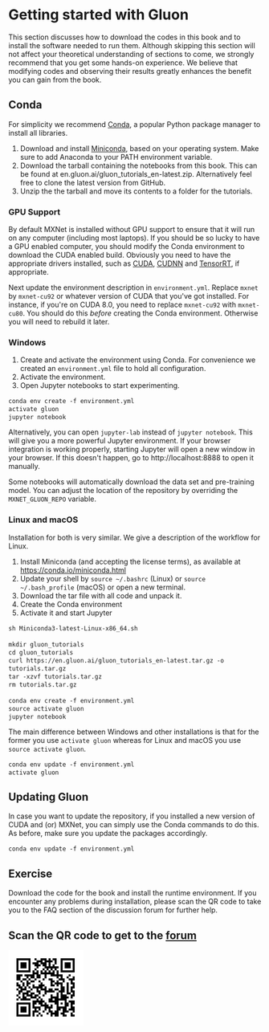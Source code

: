 # Getting started with Gluon

This section discusses how to download the codes in this book and to install the software needed to run them. Although skipping this section will not affect your theoretical understanding of sections to come, we strongly recommend that you get some hands-on experience. We believe that  modifying codes and observing their results greatly enhances the benefit you can gain from the book.

## Conda

For simplicity we recommend [Conda](https://conda.io), a popular Python package manager to install all libraries. 

1. Download and install [Miniconda](https://conda.io/miniconda.html), based on your operating system. Make sure to add Anaconda to your PATH environment variable.
1. Download the tarball containing the notebooks from this book. This can be found at en.gluon.ai/gluon_tutorials_en-latest.zip. Alternatively feel free to clone the latest version from GitHub.
1. Unzip the the tarball and move its contents to a folder for the tutorials.

### GPU Support

By default MXNet is installed without GPU support to ensure that it will run on any computer (including most laptops). If you should be so lucky to have a GPU enabled computer, you should modify the Conda environment to download the CUDA enabled build. Obviously you need to have the appropriate drivers installed, such as [CUDA](https://developer.nvidia.com/cuda-downloads), [CUDNN](https://developer.nvidia.com/cudnn) and [TensorRT](https://developer.nvidia.com/tensorrt), if appropriate. 

Next update the environment description in `environment.yml`. Replace `mxnet` by `mxnet-cu92` or whatever version of CUDA that you've got installed. For instance, if you're on CUDA 8.0, you need to replace `mxnet-cu92` with `mxnet-cu80`. You should do this *before* creating the Conda environment. Otherwise you will need to rebuild it later. 


### Windows

1. Create and activate the environment using Conda. For convenience we created an `environment.yml` file to hold all configuration.
1. Activate the environment.
1. Open Jupyter notebooks to start experimenting.

```{.python .input}
conda env create -f environment.yml
activate gluon
jupyter notebook
```

Alternatively, you can open `jupyter-lab` instead of `jupyter notebook`. This will give you a more powerful Jupyter environment.
If your browser integration is working properly, starting Jupyter will open a new window in your browser. If this doesn't happen, go to http://localhost:8888 to open it manually.

Some notebooks will automatically download the data set and pre-training model. You can adjust the location of the repository by overriding the `MXNET_GLUON_REPO` variable.

### Linux and macOS

Installation for both is very similar. We give a description of the workflow for Linux. 

1. Install Miniconda (and accepting the license terms), as available at https://conda.io/miniconda.html
1. Update your shell by `source ~/.bashrc` (Linux) or `source ~/.bash_profile` (macOS) or open a new terminal. 
1. Download the tar file with all code and unpack it. 
1. Create the Conda environment
1. Activate it and start Jupyter

```{.python .input}
sh Miniconda3-latest-Linux-x86_64.sh

mkdir gluon_tutorials
cd gluon_tutorials
curl https://en.gluon.ai/gluon_tutorials_en-latest.tar.gz -o tutorials.tar.gz
tar -xzvf tutorials.tar.gz
rm tutorials.tar.gz

conda env create -f environment.yml
source activate gluon
jupyter notebook
```

The main difference between Windows and other installations is that for the former you use `activate gluon` whereas for Linux and macOS you use `source activate gluon`.

```{.python .input}
conda env update -f environment.yml
activate gluon
```

## Updating Gluon

In case you want to update the repository, if you installed a new version of CUDA and (or) MXNet, you can simply use the Conda commands to do this. As before, make sure you update the packages accordingly.

```{.python .input}
conda env update -f environment.yml
```

## Exercise

Download the code for the book and install the runtime environment. If you encounter any problems during installation, please scan the QR code to take you to the FAQ section of the discussion forum for further help.

## Scan the QR code to get to the [forum](https://discuss.gluon.ai/t/topic/249)

![](../img/qr_install.svg)
